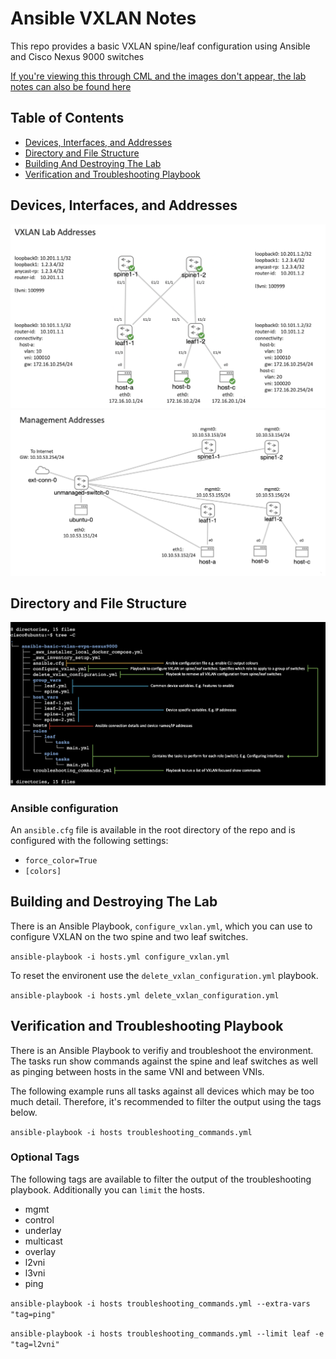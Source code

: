 # Ansible VXLAN Notes

This repo provides a basic VXLAN spine/leaf configuration using Ansible and Cisco Nexus 9000 switches

[If you're viewing this through CML and the images don't appear, the lab notes can also be found here](https://github.com/conmurphy/ansible-basic-vxlan-evpn-nexus9000)

## Table of Contents
- [Devices, Interfaces, and Addresses](#devices-interfaces-and-addresses)
- [Directory and File Structure](#directory-and-file-structure)
- [Building And Destroying The Lab](#building-and-destroying-the-lab)
- [Verification and Troubleshooting Playbook](#verification-and-troubleshooting-playbook)

## Devices, Interfaces, and Addresses

<img src="https://github.com/conmurphy/ansible-basic-vxlan-evpn-nexus9000/blob/main/images/vxlan-lab-topology.png?raw=true" alt="Lab Topology" />


<img src="https://github.com/conmurphy/ansible-basic-vxlan-evpn-nexus9000/blob/main/images/management-lab-topology.png?raw=true" alt="Management Topology" />

## Directory and File Structure

<img src="https://github.com/conmurphy/ansible-basic-vxlan-evpn-nexus9000/blob/main/images/directory.png?raw=true" alt="Directory and file structure" />

### Ansible configuration

An `ansible.cfg` file is available in the root directory of the repo and is configured with the following settings:

- `force_color=True`
- `[colors]` 

## Building and Destroying The Lab

There is an Ansible Playbook, `configure_vxlan.yml`, which you can use to configure VXLAN on the two spine and two leaf switches.

`ansible-playbook -i hosts.yml configure_vxlan.yml`

To reset the environent use the `delete_vxlan_configuration.yml` playbook.

`ansible-playbook -i hosts.yml delete_vxlan_configuration.yml`

## Verification and Troubleshooting Playbook

There is an Ansible Playbook to verifiy and troubleshoot the environment. The tasks run show commands against the spine and leaf switches as well as pinging between hosts in the same VNI and between VNIs.

The following example runs all tasks against all devices which may be too much detail. Therefore, it's recommended to filter the output using the tags below. 

`ansible-playbook -i hosts troubleshooting_commands.yml`

### Optional Tags

The following tags are available to filter the output of the troubleshooting playbook. Additionally you can `limit` the hosts.

- mgmt
- control
- underlay
- multicast
- overlay
- l2vni
- l3vni
- ping

`ansible-playbook -i hosts troubleshooting_commands.yml --extra-vars "tag=ping"`

`ansible-playbook -i hosts troubleshooting_commands.yml --limit leaf -e "tag=l2vni"`
